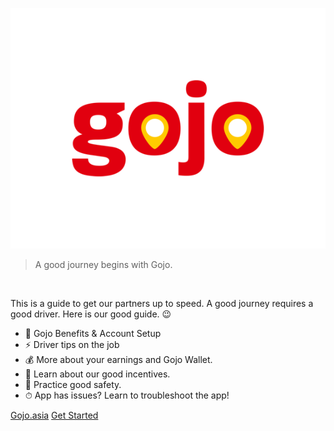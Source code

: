 ![](assets/images/logo.png ":no-zoom")

> A good journey begins with Gojo.

</br>

This is a guide to get our partners up to speed. A good journey requires a good driver. Here is our good guide. 😉

- 🚀 Gojo Benefits & Account Setup
- ⚡️️ Driver tips on the job
- 💰 More about your earnings and Gojo Wallet.
- 💎 Learn about our good incentives.
- 🦺 Practice good safety.
- ⏱ App has issues? Learn to troubleshoot the app!

<div class="buttons">
  <a href="https://gojo.asia"><span>Gojo.asia</span></a>
  <a href="#/driver/1-benefits-for-driver-partner"><span>Get Started</span></a>
</div>
